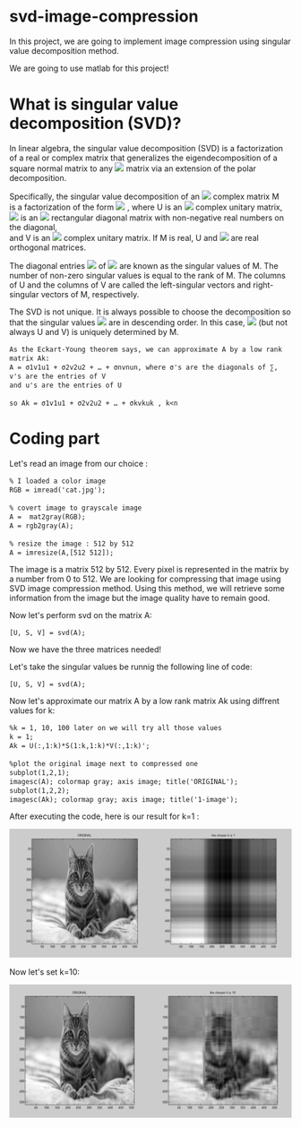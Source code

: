 # svd-image-compression


In this project, we are going to implement image compression using singular value decomposition method.


We are going to use matlab for this project!


# What is singular value decomposition (SVD)?


In linear algebra, the singular value decomposition (SVD) is a factorization of a real or complex matrix that generalizes the eigendecomposition of a  square normal matrix to any <img src="https://latex.codecogs.com/svg.latex?\normalsize&space;m{\times}n"/> matrix  via an extension of the polar decomposition.


Specifically, the singular value decomposition of an <img src="https://latex.codecogs.com/svg.latex?\normalsize&space;m{\times}n"/> complex matrix M<br> is a factorization of the form <img src="https://latex.codecogs.com/svg.latex?\normalsize&space;U{\Sigma}V^{*}" /> , where U is an <img src="https://latex.codecogs.com/svg.latex?\normalsize&space;m{\times} m"/> complex unitary matrix, <img src="https://latex.codecogs.com/svg.latex?\normalsize&space;\Sigma "/>  is an <img src="https://latex.codecogs.com/svg.latex?\normalsize&space;m{\times}n"/> rectangular diagonal matrix with non-negative real numbers on the diagonal, <br>and V is an <img src="https://latex.codecogs.com/svg.latex?\normalsize&space;n{\times} n"/>  complex unitary matrix. If M is real, U and <img src="https://latex.codecogs.com/svg.latex?\normalsize&space;V^{T} = V^{*}"/> are real orthogonal matrices.


The diagonal entries <img src="https://latex.codecogs.com/svg.latex?\normalsize&space;\sigma_{i}=\Sigma_{ii}"/> of <img src="https://latex.codecogs.com/svg.latex?\normalsize&space;\Sigma"/> are known as the singular values of M. The number of non-zero singular values is equal to the rank of M. The columns of U and the columns of V are called the left-singular vectors and right-singular vectors of M, respectively.

The SVD is not unique. It is always possible to choose the decomposition so that the singular values <img src="https://latex.codecogs.com/svg.latex?\normalsize&space;\Sigma _{ii}"/> are in descending order. In this case, <img src="https://latex.codecogs.com/svg.latex?\normalsize&space;\Sigma"/> (but not always U and V) is uniquely determined by M.


    As the Eckart-Young theorem says, we can approximate A by a low rank matrix Ak: 
    A = σ1v1u1 + σ2v2u2 + … + σnvnun, where σ's are the diagonals of ∑, v's are the entries of V 
    and u's are the entries of U
    
    so Ak = σ1v1u1 + σ2v2u2 + … + σkvkuk , k<n


# Coding part

Let's read an image from our choice :

	
	% I loaded a color image
	RGB = imread('cat.jpg');

	% covert image to grayscale image
	A =  mat2gray(RGB);  
	A = rgb2gray(A); 
	
	% resize the image : 512 by 512
	A = imresize(A,[512 512]); 


The image is a matrix 512 by 512. Every pixel is represented in the matrix by a
number from 0 to 512. We are looking for compressing that image using SVD
image compression method. Using this method, we will retrieve some
information from the image but the image quality have to remain good.

Now let's perform svd on the matrix A:

	[U, S, V] = svd(A);

Now we have the three matrices needed!

Let's take the singular values be runnig the following line of code:

	[U, S, V] = svd(A);

Now let's approximate our matrix A by a low rank matrix Ak using diffrent values for k:

	%k = 1, 10, 100 later on we will try all those values
	k = 1; 
	Ak = U(:,1:k)*S(1:k,1:k)*V(:,1:k)';

	%plot the original image next to compressed one 
	subplot(1,2,1); 
	imagesc(A); colormap gray; axis image; title('ORIGINAL'); 
	subplot(1,2,2);
	imagesc(Ak); colormap gray; axis image; title('1-image');

After executing the code, here is our result for k=1 :

<img src='plots/k_1.PNG'>

Now let's set k=10:

<img src='plots/k_10.PNG'>